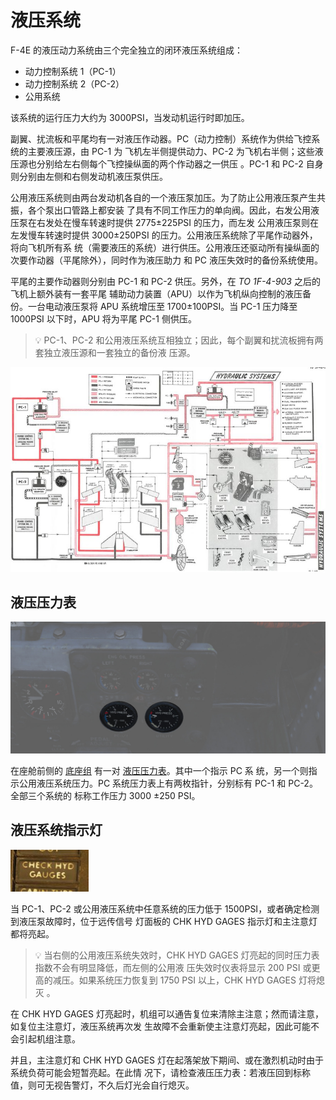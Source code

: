 # 液压系统

F-4E 的液压动力系统由三个完全独立的闭环液压系统组成：

- 动力控制系统 1（PC-1）
- 动力控制系统 2（PC-2）
- 公用系统

该系统的运行压力大约为 3000PSI，当发动机运行时即加压。

副翼、扰流板和平尾均有一对液压作动器。PC（动力控制）系统作为供给飞控系统的主要液压源，由 PC-1 为
飞机左半侧提供动力、PC-2 为飞机右半侧；这些液压源也分别给左右侧每个飞控操纵面的两个作动器之一供压
。PC-1 和 PC-2 自身则分别由左侧和右侧发动机液压泵供压。

公用液压系统则由两台发动机各自的一个液压泵加压。为了防止公用液压泵产生共振，各个泵出口管路上都安装
了具有不同工作压力的单向阀。因此，右发公用液压泵在右发处在慢车转速时提供 2775±225PSI 的压力，而左发
公用液压泵则在左发慢车转速时提供 3000±250PSI 的压力。公用液压系统除了平尾作动器外，将向飞机所有系
统（需要液压的系统）进行供压。公用液压还驱动所有操纵面的次要作动器（平尾除外），同时作为液压助力
和 PC 液压失效时的备份系统使用。

平尾的主要作动器则分别由 PC-1 和 PC-2 供压。另外，在 _TO 1F-4-903_ 之后的飞机上额外装有一套平尾
辅助动力装置（APU）以作为飞机纵向控制的液压备份。一台电动液压泵将 APU 系统增压至 1700±100PSI。当
PC-1 压力降至 1000PSI 以下时，APU 将为平尾 PC-1 侧供压。

> 💡 PC-1、PC-2 和公用液压系统互相独立；因此，每个副翼和扰流板拥有两套独立液压源和一套独立的备份液
> 压源。

![manual_hydraulics_diagram](../img/manual_hydraulics_diagram.jpg)

## 液压压力表

![HydPress](../img/pilot_hydraulic_pressure.jpg)

在座舱前侧的 [底座组](../cockpit/pilot/pedestal_group.md) 有一对
[液压压力表](../cockpit/pilot/pedestal_group.md#hydraulic-pressure-indicators)。其中一个指示 PC 系
统，另一个则指示公用液压系统压力。PC 系统压力表上有两枚指针，分别标有 PC-1 和 PC-2。全部三个系统的
标称工作压力 3000 ±250 PSI。

## 液压系统指示灯

![pilot_hydraulic_system_lights](../img/pilot_hydraulic_systems_indicator_lights.jpg)

当 PC-1、PC-2 或公用液压系统中任意系统的压力低于 1500PSI，或者确定检测到液压泵故障时，位于远传信号
灯面板的 CHK HYD GAGES 指示灯和主注意灯都将亮起。

> 💡 当右侧的公用液压系统失效时，CHK HYD GAGES 灯亮起的同时压力表指数不会有明显降低，而左侧的公用液
> 压失效时仪表将显示 200 PSI 或更高的减压。如果系统压力恢复到 1750 PSI 以上，CHK HYD GAGES 灯将熄灭
> 。

在 CHK HYD GAGES 灯亮起时，机组可以通告复位来清除主注意；然而请注意，如复位主注意灯，液压系统再次发
生故障不会重新使主注意灯亮起，因此可能不会引起机组注意。

并且，主注意灯和 CHK HYD GAGES 灯在起落架放下期间、或在激烈机动时由于系统负荷可能会短暂亮起。在此情
况下，请检查液压压力表：若液压回到标称值，则可无视告警灯，不久后灯光会自行熄灭。
